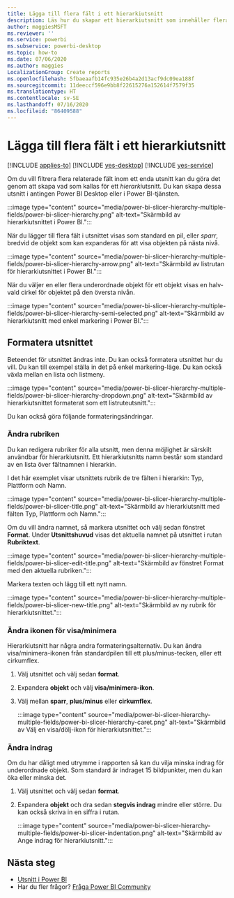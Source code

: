 ```yaml
---
title: Lägga till flera fält i ett hierarkiutsnitt
description: Läs hur du skapar ett hierarkiutsnitt som innehåller flera fält i en hierarki.
author: maggiesMSFT
ms.reviewer: ''
ms.service: powerbi
ms.subservice: powerbi-desktop
ms.topic: how-to
ms.date: 07/06/2020
ms.author: maggies
LocalizationGroup: Create reports
ms.openlocfilehash: 5fbaeaafb14fc935e26b4a2d13acf9dc09ea188f
ms.sourcegitcommit: 11deeccf596e9bb8f22615276a152614f7579f35
ms.translationtype: HT
ms.contentlocale: sv-SE
ms.lasthandoff: 07/16/2020
ms.locfileid: "86409588"
---
```

# <a name="add-multiple-fields-to-a-hierarchy-slicer"></a>Lägga till flera fält i ett hierarkiutsnitt

[!INCLUDE [applies-to](../includes/applies-to.md)] [!INCLUDE [yes-desktop](../includes/yes-desktop.md)] [!INCLUDE [yes-service](../includes/yes-service.md)]

Om du vill filtrera flera relaterade fält inom ett enda utsnitt kan du göra det genom att skapa vad som kallas för ett *hierarki*utsnitt. Du kan skapa dessa utsnitt i antingen Power BI Desktop eller i Power BI-tjänsten.

:::image type="content" source="media/power-bi-slicer-hierarchy-multiple-fields/power-bi-slicer-hierarchy.png" alt-text="Skärmbild av hierarkiutsnittet i Power BI.":::

När du lägger till flera fält i utsnittet visas som standard en pil, eller *sparr*, bredvid de objekt som kan expanderas för att visa objekten på nästa nivå.

:::image type="content" source="media/power-bi-slicer-hierarchy-multiple-fields/power-bi-slicer-hierarchy-arrow.png" alt-text="Skärmbild av listrutan för hierarkiutsnittet i Power BI.":::
 
 
När du väljer en eller flera underordnade objekt för ett objekt visas en halv-vald cirkel för objektet på den översta nivån.
 
:::image type="content" source="media/power-bi-slicer-hierarchy-multiple-fields/power-bi-slicer-hierarchy-semi-selected.png" alt-text="Skärmbild av hierarkiutsnitt med enkel markering i Power BI.":::

## <a name="format-the-slicer"></a>Formatera utsnittet

Beteendet för utsnittet ändras inte. Du kan också formatera utsnittet hur du vill. Du kan till exempel ställa in det på enkel markering-läge. Du kan också växla mellan en lista och listmeny. 

:::image type="content" source="media/power-bi-slicer-hierarchy-multiple-fields/power-bi-slicer-hierarchy-dropdown.png" alt-text="Skärmbild av hierarkiutsnittet formaterat som ett listruteutsnitt.":::

Du kan också göra följande formateringsändringar.

### <a name="change-the-title"></a>Ändra rubriken

Du kan redigera rubriker för alla utsnitt, men denna möjlighet är särskilt användbar för hierarkiutsnitt. Ett hierarkiutsnitts namn består som standard av en lista över fältnamnen i hierarkin.

I det här exemplet visar utsnittets rubrik de tre fälten i hierarkin: Typ, Plattform och Namn.

:::image type="content" source="media/power-bi-slicer-hierarchy-multiple-fields/power-bi-slicer-title.png" alt-text="Skärmbild av hierarkiutsnitt med fälten Typ, Plattform och Namn.":::

Om du vill ändra namnet, så markera utsnittet och välj sedan fönstret **Format**. Under **Utsnittshuvud** visas det aktuella namnet på utsnittet i rutan **Rubriktext**.

:::image type="content" source="media/power-bi-slicer-hierarchy-multiple-fields/power-bi-slicer-edit-title.png" alt-text="Skärmbild av fönstret Format med den aktuella rubriken.":::

Markera texten och lägg till ett nytt namn.

:::image type="content" source="media/power-bi-slicer-hierarchy-multiple-fields/power-bi-slicer-new-title.png" alt-text="Skärmbild av ny rubrik för hierarkiutsnittet.":::


### <a name="change-the-expandcollapse-icon"></a>Ändra ikonen för visa/minimera

Hierarkiutsnitt har några andra formateringsalternativ. Du kan ändra visa/minimera-ikonen från standardpilen till ett plus/minus-tecken, eller ett cirkumflex.

1. Välj utsnittet och välj sedan **format**.
1. Expandera **objekt** och välj **visa/minimera-ikon**.
1. Välj mellan **sparr**, **plus/minus** eller **cirkumflex**.
 
    :::image type="content" source="media/power-bi-slicer-hierarchy-multiple-fields/power-bi-slicer-hierarchy-caret.png" alt-text="Skärmbild av Välj en visa/dölj-ikon för hierarkiutsnittet.":::
 
### <a name="change-the-indentation"></a>Ändra indrag

Om du har dåligt med utrymme i rapporten så kan du vilja minska indrag för underordnade objekt. Som standard är indraget 15 bildpunkter, men du kan öka eller minska det. 

1. Välj utsnittet och välj sedan **format**.
1. Expandera **objekt** och dra sedan **stegvis indrag** mindre eller större. Du kan också skriva in en siffra i rutan.

    :::image type="content" source="media/power-bi-slicer-hierarchy-multiple-fields/power-bi-slicer-indentation.png" alt-text="Skärmbild av Ange indrag för hierarkiutsnitt.":::

## <a name="next-steps"></a>Nästa steg

- [Utsnitt i Power BI](../visuals/power-bi-visualization-slicers.md)
- Har du fler frågor? [Fråga Power BI Community](https://community.powerbi.com/)